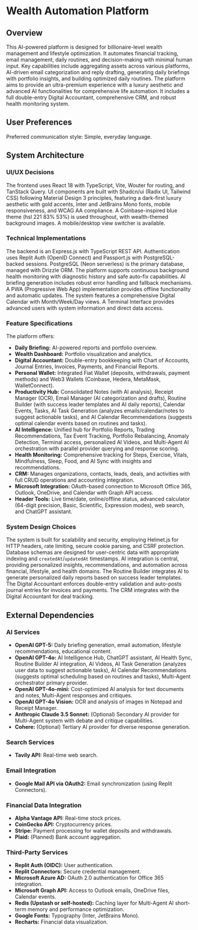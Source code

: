 # Wealth Automation Platform

## Overview
This AI-powered platform is designed for billionaire-level wealth management and lifestyle optimization. It automates financial tracking, email management, daily routines, and decision-making with minimal human input. Key capabilities include aggregating assets across various platforms, AI-driven email categorization and reply drafting, generating daily briefings with portfolio insights, and building optimized daily routines. The platform aims to provide an ultra-premium experience with a luxury aesthetic and advanced AI functionalities for comprehensive life automation. It includes a full double-entry Digital Accountant, comprehensive CRM, and robust health monitoring system.

## User Preferences
Preferred communication style: Simple, everyday language.

## System Architecture

### UI/UX Decisions
The frontend uses React 18 with TypeScript, Vite, Wouter for routing, and TanStack Query. UI components are built with Shadcn/ui (Radix UI, Tailwind CSS) following Material Design 3 principles, featuring a dark-first luxury aesthetic with gold accents, Inter and JetBrains Mono fonts, mobile responsiveness, and WCAG AA compliance. A Coinbase-inspired blue theme (hsl 221 83% 53%) is used throughout, with wealth-themed background images. A mobile/desktop view switcher is available.

### Technical Implementations
The backend is an Express.js with TypeScript REST API. Authentication uses Replit Auth (OpenID Connect) and Passport.js with PostgreSQL-backed sessions. PostgreSQL (Neon serverless) is the primary database, managed with Drizzle ORM. The platform supports continuous background health monitoring with diagnostic history and safe auto-fix capabilities. AI briefing generation includes robust error handling and fallback mechanisms. A PWA (Progressive Web App) implementation provides offline functionality and automatic updates.
The system features a comprehensive Digital Calendar with Month/Week/Day views.
A Terminal Interface provides advanced users with system information and direct data access.

### Feature Specifications
The platform offers:
- **Daily Briefing:** AI-powered reports and portfolio overview.
- **Wealth Dashboard:** Portfolio visualization and analytics.
- **Digital Accountant:** Double-entry bookkeeping with Chart of Accounts, Journal Entries, Invoices, Payments, and Financial Reports.
- **Personal Wallet:** Integrated Fiat Wallet (deposits, withdrawals, payment methods) and Web3 Wallets (Coinbase, Hedera, MetaMask, WalletConnect).
- **Productivity Hub:** Consolidated Notes (with AI analysis), Receipt Manager (OCR), Email Manager (AI categorization and drafts), Routine Builder (with success leader templates and AI daily reports), Calendar Events, Tasks, AI Task Generation (analyzes emails/calendar/notes to suggest actionable tasks), and AI Calendar Recommendations (suggests optimal calendar events based on routines and tasks).
- **AI Intelligence:** Unified hub for Portfolio Reports, Trading Recommendations, Tax Event Tracking, Portfolio Rebalancing, Anomaly Detection, Terminal access, personalized AI Videos, and Multi-Agent AI orchestration with parallel provider querying and response scoring.
- **Health Monitoring:** Comprehensive tracking for Steps, Exercise, Vitals, Mindfulness, Sleep, Food, and AI Sync with insights and recommendations.
- **CRM:** Manages organizations, contacts, leads, deals, and activities with full CRUD operations and accounting integration.
- **Microsoft Integration:** OAuth-based connection to Microsoft Office 365, Outlook, OneDrive, and Calendar with Graph API access.
- **Header Tools:** Live time/date, online/offline status, advanced calculator (64-digit precision, Basic, Scientific, Expression modes), web search, and ChatGPT assistant.

### System Design Choices
The system is built for scalability and security, employing Helmet.js for HTTP headers, rate limiting, secure cookie parsing, and CSRF protection. Database schemas are designed for user-centric data with appropriate indexing and `createdAt`/`updatedAt` timestamps. AI integration is central, providing personalized insights, recommendations, and automation across financial, lifestyle, and health domains. The Routine Builder integrates AI to generate personalized daily reports based on success leader templates. The Digital Accountant enforces double-entry validation and auto-posts journal entries for invoices and payments. The CRM integrates with the Digital Accountant for deal tracking.

## External Dependencies

### AI Services
- **OpenAI GPT-5:** Daily briefing generation, email automation, lifestyle recommendations, educational content.
- **OpenAI GPT-4o:** AI Intelligence Hub, ChatGPT assistant, AI Health Sync, Routine Builder AI integration, AI Videos, AI Task Generation (analyzes user data to suggest actionable tasks), AI Calendar Recommendations (suggests optimal scheduling based on routines and tasks), Multi-Agent orchestrator primary provider.
- **OpenAI GPT-4o-mini:** Cost-optimized AI analysis for text documents and notes, Multi-Agent responses and critiques.
- **OpenAI GPT-4o Vision:** OCR and analysis of images in Notepad and Receipt Manager.
- **Anthropic Claude 3.5 Sonnet:** (Optional) Secondary AI provider for Multi-Agent system with debate and critique capabilities.
- **Cohere:** (Optional) Tertiary AI provider for diverse response generation.

### Search Services
- **Tavily API:** Real-time web search.

### Email Integration
- **Google Mail API via OAuth2:** Email synchronization (using Replit Connectors).

### Financial Data Integration
- **Alpha Vantage API:** Real-time stock prices.
- **CoinGecko API:** Cryptocurrency prices.
- **Stripe:** Payment processing for wallet deposits and withdrawals.
- **Plaid:** (Planned) Bank account aggregation.

### Third-Party Services
- **Replit Auth (OIDC):** User authentication.
- **Replit Connectors:** Secure credential management.
- **Microsoft Azure AD:** OAuth 2.0 authentication for Office 365 integration.
- **Microsoft Graph API:** Access to Outlook emails, OneDrive files, Calendar events.
- **Redis (Upstash or self-hosted):** Caching layer for Multi-Agent AI short-term memory and performance optimization.
- **Google Fonts:** Typography (Inter, JetBrains Mono).
- **Recharts:** Financial data visualization.